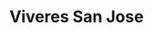 ---
title: "Viveres San Jose"
url: /quito/viveres-san-jose-avenida-pedro-vicente-maldonado/
shop: comodidad
---